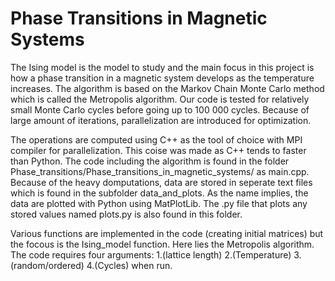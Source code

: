 # Phase Transitions in Magnetic Systems

The Ising model is the model to study and the main focus in this project is how a phase transition in a magnetic system develops as the temperature increases. The algorithm is based on the Markov Chain Monte Carlo method which is called the Metropolis algorithm. Our code is tested for relatively small Monte Carlo cycles before going up to 100 000 cycles. Because of large amount of iterations, parallelization are introduced for optimization.

The operations are computed using C++ as the tool of choice with MPI compiler for parallelization. This coise was made as C++ tends to faster than Python. The code including the algorithm is found in the folder Phase_transitions/Phase_transitions_in_magnetic_systems/ as main.cpp. Because of the heavy domputations, data are stored in seperate text files which is found in the subfolder data_and_plots. As the name implies, the data are plotted with Python using MatPlotLib. The .py file that plots any stored values named plots.py is also found in this folder.

Various functions are implemented in the code (creating initial matrices) but the focous is the Ising_model function. Here lies the Metropolis algorithm. The code requires four arguments: 1.(lattice length) 2.(Temperature) 3.(random/ordered) 4.(Cycles) when run.
